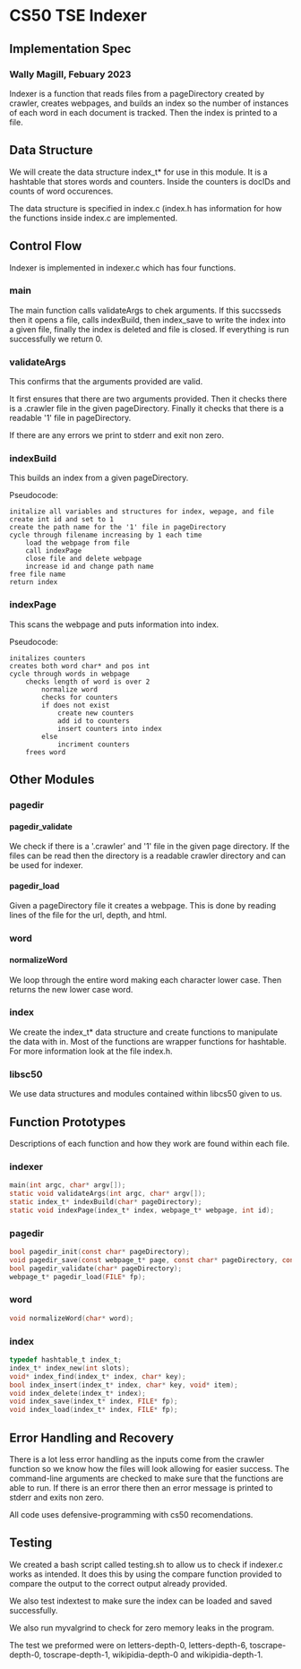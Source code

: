 # CS50 TSE Indexer
## Implementation Spec
### Wally Magill, Febuary 2023
Indexer is a function that reads files from a pageDirectory created by crawler, creates webpages, and builds an index so the number of instances of each word in each document is tracked. Then the index is printed to a file.

## Data Structure
We will create the data structure index_t* for use in this module. It is a hashtable that stores words and counters. Inside the counters is docIDs and counts of word occurences. 

The data structure is specified in index.c (index.h has information for how the functions inside index.c are implemented.

## Control Flow
Indexer is implemented in indexer.c which has four functions.

### main
The main function calls validateArgs to chek arguments. If this succsseds then it opens a file, calls indexBuild, then index_save to write the index into a given file, finally the index is deleted and file is closed. If everything is run successfully we return 0.

### validateArgs
This confirms that the arguments provided are valid.

It first ensures that there are two arguments provided. Then it checks there is a .crawler file in the given pageDirectory. Finally it checks that there is a readable '1' file in pageDirectory.

If there are any errors we print to stderr and exit non zero.

### indexBuild
This builds an index from a given pageDirectory.

Pseudocode:
```
initalize all variables and structures for index, wepage, and file
create int id and set to 1
create the path name for the '1' file in pageDirectory
cycle through filename increasing by 1 each time
	load the webpage from file
	call indexPage
	close file and delete webpage
	increase id and change path name
free file name
return index
```

### indexPage
This scans the webpage and puts information into index.

Pseudocode:
```
initalizes counters
creates both word char* and pos int
cycle through words in webpage
	checks length of word is over 2
		normalize word
		checks for counters
		if does not exist
			create new counters
			add id to counters
			insert counters into index
		else
			incriment counters
	frees word
```

## Other Modules
### pagedir
#### pagedir_validate
We check if there is a '.crawler' and '1' file in the given page directory. If the files can be read then the directory is a readable crawler directory and can be used for indexer.

#### pagedir_load
Given a pageDirectory file it creates a webpage. This is done by reading lines of the file for the url, depth, and html.

### word
#### normalizeWord
We loop through the entire word making each character lower case. Then returns the new lower case word.

### index
We create the index_t* data structure and create functions to manipulate the data with in. Most of the functions are wrapper functions for hashtable. For more information look at the file index.h.

### libsc50
We use data structures and modules contained within libcs50 given to us.

## Function Prototypes
Descriptions of each function and how they work are found within each file.

### indexer
```C
main(int argc, char* argv[]);
static void validateArgs(int argc, char* argv[]);
static index_t* indexBuild(char* pageDirectory);
static void indexPage(index_t* index, webpage_t* webpage, int id);
```

### pagedir
```C
bool pagedir_init(const char* pageDirectory);
void pagedir_save(const webpage_t* page, const char* pageDirectory, const int docID);
bool pagedir_validate(char* pageDirectory);
webpage_t* pagedir_load(FILE* fp);
```

### word
```C
void normalizeWord(char* word);
```

### index
```C
typedef hashtable_t index_t;
index_t* index_new(int slots);
void* index_find(index_t* index, char* key);
bool index_insert(index_t* index, char* key, void* item);
void index_delete(index_t* index);
void index_save(index_t* index, FILE* fp);
void index_load(index_t* index, FILE* fp);
```

## Error Handling and Recovery
There is a lot less error handling as the inputs come from the crawler function so we know how the files will look allowing for easier success. The command-line arguments are checked to make sure that the functions are able to run. If there is an error there then an error message is printed to stderr and exits non zero.

All code uses defensive-programming with cs50 recomendations.

## Testing
We created a bash script called testing.sh to allow us to check if indexer.c works as intended. It does this by using the compare function provided to compare the output to the correct output already provided. 

We also test indextest to make sure the index can be loaded and saved successfully.

We also run myvalgrind to check for zero memory leaks in the program.

The test we preformed were on letters-depth-0, letters-depth-6, toscrape-depth-0, toscrape-depth-1, wikipidia-depth-0 and wikipidia-depth-1.
